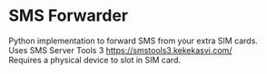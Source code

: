 SMS Forwarder
=========
Python implementation to forward SMS from your extra SIM cards. \
Uses SMS Server Tools 3 https://smstools3.kekekasvi.com/ \
Requires a physical device to slot in SIM card.
